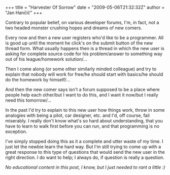 +++
title = "Harvester Of Sorrow"
date = "2009-05-06T21:32:32Z"
author = "Jan Hančič"
+++

Contrary to popular belief, on various developer forums, I'm, in fact, not a two headed monster crushing hopes and dreams of new comers.

Every now and then a new user registers who'd like to be a programmer. All is good up until the moment he click's on the submit button of the new thread form. What usually happens then is a thread in which the new user is asking for complete source code for his problem/answer to something way out of his league/homework solution/...

Then I come along (or some other similarly minded colleague) and try to explain that nobody will work for free/he should start with basics/he should do the homework by himself/...

And then the new comer says isn't a forum supposed to be a place where people help each other/but I want to do this, and I want it now/but I really need this tomorrow/...

In the past I'd try to explain to this new user how things work, throw in some analogies with being a pilot, car designer, etc. and I'd, off course, fail miserably. I really don't know what's so hard about understanding, that you have to learn to walk first before you can run, and that programming is no exception.

I've simply stopped doing this as it a complete and utter waste of my time. I just let the newbie learn the hard way. But I'm still trying to come up with a great response to this type of questions that would send the new user in the right direction. I do want to help; I always do, if question is really a question.

_No educational content in this post, I know, but I just needed to rant a little :)_
